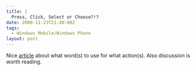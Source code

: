```yaml
---
title: |
  Press, Click, Select or Choose?!?
date: 2008-11-23T21:40:00Z
tags:
  - Windows Mobile/Windows Phone
layout: post
---
```

Nice [article][1] about what word(s) to use for what action(s). Also discussion is worth reading.

[1]: http://blogs.msdn.com/windowsmobile/archive/2008/11/18/press-click-select-or-choose.aspx